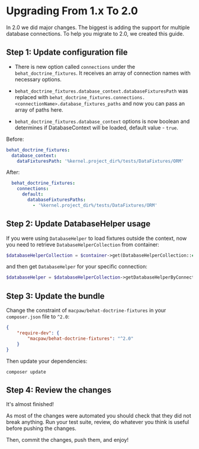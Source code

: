 Upgrading From 1.x To 2.0
=========================

In 2.0 we did major changes. The biggest is adding the support for multiple database connections. To help you migrate to 2.0, we created this guide.

Step 1: Update configuration file
---------------------------------------

* There is new option called ``connections`` under the ``behat_doctrine_fixtures``. It receives an array of connection names with necessary options.

* ``behat_doctrine_fixtures.database_context.databaseFixturesPath`` was replaced with ``behat_doctrine_fixtures.connections.<connectionName>.database_fixtures_paths`` and now you can pass an array of paths here.

* ``behat_doctrine_fixtures.database_context`` options is now boolean and determines if DatabaseContext will be loaded, default value - ``true``.

Before:

  ```yml
  behat_doctrine_fixtures:
    database_context:
      dataFixturesPath: '%kernel.project_dir%/tests/DataFixtures/ORM'
  ```

After:

  ```yml
    behat_doctrine_fixtures:
      connections:
        default:
          databaseFixturesPaths:
            - '%kernel.project_dir%/tests/DataFixtures/ORM'
  ```

Step 2: Update DatabaseHelper usage
---------------------------

If you were using ``DatabaseHelper`` to load fixtures outside the context, now you need to retrieve ``DatabaseHelperCollection`` from container:
```php
$databaseHelperCollection = $container->get(DatabaseHelperCollection::class);
```
and then get ``DatabaseHelper`` for your specific connection:
```php
$databaseHelper = $databaseHelperCollection->getDatabaseHelperByConnectionName($connectionName);
```

Step 3: Update the bundle
-------------------------

Change the constraint of ``macpaw/behat-doctrine-fixtures`` in your ``composer.json`` file
to ``^2.0``:

```json
{
    "require-dev": {
        "macpaw/behat-doctrine-fixtures": "^2.0"
    }
}
```

Then update your dependencies:

```
composer update
```

Step 4: Review the changes
--------------------------

It's almost finished!

As most of the changes were automated you should check that they did not break
anything. Run your test suite, review, do whatever you think is useful before
pushing the changes.

Then, commit the changes, push them, and enjoy!